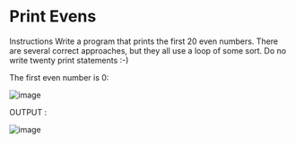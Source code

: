 # Print Evens

Instructions
Write a program that prints the first 20 even numbers. There are several correct approaches, but they all use a loop of some sort. Do no write twenty print statements :-)



The first even number is 0:

![image](https://github.com/Trilochna/Code-In-Place-By-Stanford-University/assets/97858274/edeeb0ed-4f53-4f70-b25f-cf80f9da95ee)


OUTPUT : 

![image](https://github.com/Trilochna/Code-In-Place-By-Stanford-University/assets/97858274/1689d170-ffd3-49d3-8d8d-84a90ab19d62)


